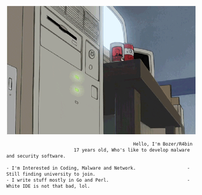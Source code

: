 <p align="center">
    <img src="qweqweqweqwe.gif" alt="----">
</p>

                                                   Hello, I'm Bozer/R4bin
                             17 years old, Who's like to develop malware and security software.

    - I'm Interested in Coding, Malware and Network.                   - Still finding university to join.
    - I write stuff mostly in Go and Perl.                             - White IDE is not that bad, lol. 
